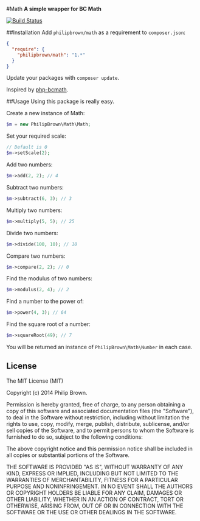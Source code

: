 #Math
**A simple wrapper for BC Math**

[![Build Status](https://travis-ci.org/philipbrown/math.png)](https://travis-ci.org/philipbrown/math)

##Installation
Add `philipbrown/math` as a requirement to `composer.json`:

```json
{
  "require": {
    "philipbrown/math": "1.*"
  }
}
```
Update your packages with `composer update`.

Inspired by [php-bcmath](https://github.com/notrix/php-bcmath).

##Usage
Using this package is really easy.

Create a new instance of Math:
```php
$m = new PhilipBrown\Math\Math;
```

Set your required scale:
```php
// Default is 0
$m->setScale(2);
```

Add two numbers:
```php
$m->add(2, 2); // 4
```

Subtract two numbers:
```php
$m->subtract(6, 3); // 3
```

Multiply two numbers:
```php
$m->multiply(5, 5); // 25
```

Divide two numbers:
```php
$m->divide(100, 10); // 10
```

Compare two numbers:
```php
$m->compare(2, 2); // 0
```

Find the modulus of two numbers:
```php
$m->modulus(2, 4); // 2
```

Find a number to the power of:
```php
$m->power(4, 3); // 64
```

Find the square root of a number:
```php
$m->squareRoot(49); // 7
```

You will be returned an instance of ```PhilipBrown\Math\Number``` in each case.

## License
The MIT License (MIT)

Copyright (c) 2014 Philip Brown.

Permission is hereby granted, free of charge, to any person obtaining a copy of
this software and associated documentation files (the "Software"), to deal in
the Software without restriction, including without limitation the rights to
use, copy, modify, merge, publish, distribute, sublicense, and/or sell copies of
the Software, and to permit persons to whom the Software is furnished to do so,
subject to the following conditions:

The above copyright notice and this permission notice shall be included in all
copies or substantial portions of the Software.

THE SOFTWARE IS PROVIDED "AS IS", WITHOUT WARRANTY OF ANY KIND, EXPRESS OR
IMPLIED, INCLUDING BUT NOT LIMITED TO THE WARRANTIES OF MERCHANTABILITY, FITNESS
FOR A PARTICULAR PURPOSE AND NONINFRINGEMENT. IN NO EVENT SHALL THE AUTHORS OR
COPYRIGHT HOLDERS BE LIABLE FOR ANY CLAIM, DAMAGES OR OTHER LIABILITY, WHETHER
IN AN ACTION OF CONTRACT, TORT OR OTHERWISE, ARISING FROM, OUT OF OR IN
CONNECTION WITH THE SOFTWARE OR THE USE OR OTHER DEALINGS IN THE SOFTWARE.

